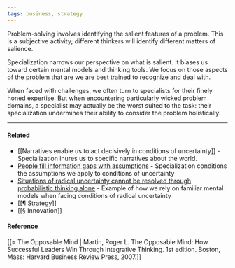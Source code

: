 ```yaml
---
tags: business, strategy
---
```


Problem-solving involves identifying the salient features of a problem. This is a subjective activity; different thinkers will identify different matters of salience.

Specialization narrows our perspective on what is salient. It biases us toward certain mental models and thinking tools. We focus on those aspects of the problem that are we are best trained to recognize and deal with.

When faced with challenges, we often turn to specialists for their finely honed expertise. But when encountering particularly wicked problem domains, a specialist may actually be the worst suited to the task: their specialization undermines their ability to consider the problem holistically.

---

#### Related

- [[Narratives enable us to act decisively in conditions of uncertainty]] - Specialization inures us to specific narratives about the world.
- [People fill information gaps with assumptions](https://publish.obsidian.md/mobydiction/notes/People+fill+information+gaps+with+assumptions) \- Specialization conditions the assumptions we apply to conditions of uncertainty
- [Situations of radical uncertainty cannot be resolved through probabilistic thinking alone](https://publish.obsidian.md/mobydiction/notes/Situations+of+radical+uncertainty+cannot+be+resolved+through+probabilistic+thinking+alone) \- Example of how we rely on familiar mental models when facing conditions of radical uncertainty
- [[¶ Strategy]]
- [[§ Innovation]]

#### Reference

[[≈ The Opposable Mind | Martin, Roger L. The Opposable Mind: How Successful Leaders Win Through Integrative Thinking. 1st edition. Boston, Mass: Harvard Business Review Press, 2007.]]
